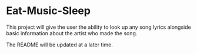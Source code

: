 # Eat-Music-Sleep
This project will give the user the ability to look up any song lyrics alongside basic information about the artist who made the song. 

The README will be updated at a later time.